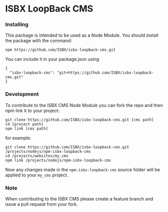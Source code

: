 # ISBX LoopBack CMS #

### Installing ###

This package is intended to be used as a Node Module. You should install the package with the command:

```
npm https://github.com/ISBX/isbx-loopback-cms.git
```

You can include it in your package.json using

```
{
  "isbx-loopback-cms": "git+https://github.com/ISBX/isbx-loopback-cms.git"
}
```

### Development ###

To contribute to the ISBX CMS Node Module you can fork the repo and then npm link it to your project:

```
git clone https://github.com/ISBX/isbx-loopback-cms.git [cms path]
cd [project path]
npm link [cms path]
```

for example:
```
git clone https://github.com/ISBX/isbx-loopback-cms.git /projects/nodejs/npm-isbx-loopback-cms
cd /projects/websites/my_cms
npm link /projects/nodejs/npm-isbx-loopback-cms
```

Now any changes made in the `npm-isbx-loopback-cms` source folder will be applied to your `my_cms` project.

### Note ###

When contributing to the ISBX CMS please create a feature branch and issue a pull request from your fork.
